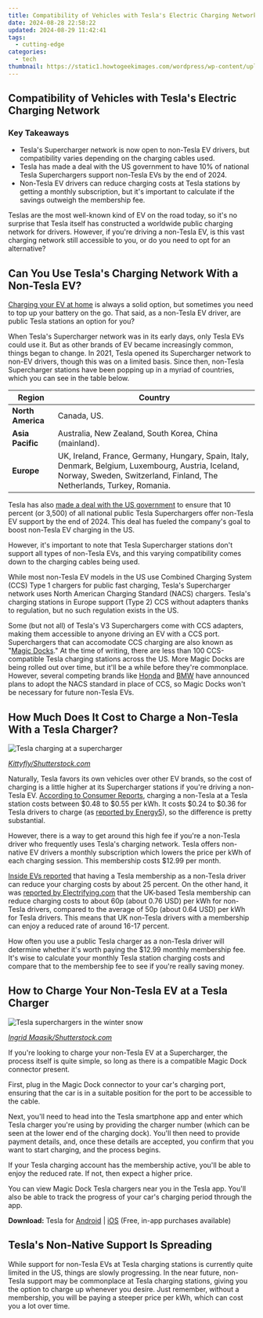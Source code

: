```yaml
---
title: Compatibility of Vehicles with Tesla's Electric Charging Network
date: 2024-08-28 22:58:22
updated: 2024-08-29 11:42:41
tags:
  - cutting-edge
categories:
  - tech
thumbnail: https://static1.howtogeekimages.com/wordpress/wp-content/uploads/2021/12/3942e002.png
---
```


## Compatibility of Vehicles with Tesla's Electric Charging Network

### Key Takeaways

* Tesla's Supercharger network is now open to non-Tesla EV drivers, but compatibility varies depending on the charging cables used.
* Tesla has made a deal with the US government to have 10% of national Tesla Superchargers support non-Tesla EVs by the end of 2024.
* Non-Tesla EV drivers can reduce charging costs at Tesla stations by getting a monthly subscription, but it's important to calculate if the savings outweigh the membership fee.

 Teslas are the most well-known kind of EV on the road today, so it's no surprise that Tesla itself has constructed a worldwide public charging network for drivers. However, if you're driving a non-Tesla EV, is this vast charging network still accessible to you, or do you need to opt for an alternative?

##  Can You Use Tesla's Charging Network With a Non-Tesla EV?

[Charging your EV at home](https://pokemon-go-android.techidaily.com/where-is-the-best-place-to-catch-dratini-on-honor-play-40c-drfone-by-drfone-virtual-android/) is always a solid option, but sometimes you need to top up your battery on the go. That said, as a non-Tesla EV driver, are public Tesla stations an option for you?

 When Tesla's Supercharger network was in its early days, only Tesla EVs could use it. But as other brands of EV became increasingly common, things began to change. In 2021, Tesla opened its Supercharger network to non-EV drivers, though this was on a limited basis. Since then, non-Tesla Supercharger stations have been popping up in a myriad of countries, which you can see in the table below.

| **Region**        | **Country**                                                                                                                                                                  |
| ----------------- | ---------------------------------------------------------------------------------------------------------------------------------------------------------------------------- |
| **North America** | Canada, US.                                                                                                                                                                  |
| **Asia Pacific**  | Australia, New Zealand, South Korea, China (mainland).                                                                                                                       |
| **Europe**        | UK, Ireland, France, Germany, Hungary, Spain, Italy, Denmark, Belgium, Luxembourg, Austria, Iceland, Norway, Sweden, Switzerland, Finland, The Netherlands, Turkey, Romania. |

 Tesla has also [made a deal with the US government](https://www.whitehouse.gov/briefing-room/statements-releases/2023/02/15/fact-sheet-biden-harris-administration-announces-new-standards-and-major-progress-for-a-made-in-america-national-network-of-electric-vehicle-chargers/) to ensure that 10 percent (or 3,500) of all national public Tesla Superchargers offer non-Tesla EV support by the end of 2024\. This deal has fueled the company's goal to boost non-Tesla EV charging in the US.

 However, it's important to note that Tesla Supercharger stations don't support all types of non-Tesla EVs, and this varying compatibility comes down to the charging cables being used.

 While most non-Tesla EV models in the US use Combined Charging System (CCS) Type 1 chargers for public fast charging, Tesla's Supercharger network uses North American Charging Standard (NACS) chargers. Tesla's charging stations in Europe support (Type 2) CCS without adapters thanks to regulation, but no such regulation exists in the US.

 Some (but not all) of Tesla's V3 Superchargers come with CCS adapters, making them accessible to anyone driving an EV with a CCS port. Superchargers that can accomodate CCS charging are also known as "[Magic Docks](https://extra-skills.techidaily.com/noskyshadowtool-premium-bg-elimination-software-for-2024/)." At the time of writing, there are less than 100 CCS-compatible Tesla charging stations across the US. More Magic Docks are being rolled out over time, but it'll be a while before they're commonplace. However, several competing brands like [Honda](https://android-location.techidaily.com/in-2024-9-best-free-android-monitoring-apps-to-monitor-phone-remotely-for-your-honor-90-pro-drfone-by-drfone-virtual/) and [BMW](https://extra-approaches.techidaily.com/prime-places-for-accessible-outstanding-vector-design-tools-for-2024/) have announced plans to adopt the NACS standard in place of CCS, so Magic Docks won't be necessary for future non-Tesla EVs.

##  How Much Does It Cost to Charge a Non-Tesla With a Tesla Charger?

![Tesla charging at a supercharger](https://static1.howtogeekimages.com/wordpress/wp-content/uploads/2022/04/7cfc1249.jpg) 

_[Kittyfly/Shutterstock.com](https://www.shutterstock.com/image-photo/frankfurt-germany-august-2021-tesla-cars-2017784069)_

 Naturally, Tesla favors its own vehicles over other EV brands, so the cost of charging is a little higher at its Supercharger stations if you're driving a non-Tesla EV. [According to Consumer Reports](https://www.consumerreports.org/cars/ev-chargers/how-well-do-tesla-superchargers-work-for-non-tesla-evs-a4713673565/), charging a non-Tesla at a Tesla station costs between $0.48 to $0.55 per kWh. It costs $0.24 to $0.36 for Tesla drivers to charge (as [reported by Energy5](https://energy5.com/understanding-the-pricing-structure-at-tesla-supercharger-stations)), so the difference is pretty substantial.

 However, there is a way to get around this high fee if you're a non-Tesla driver who frequently uses Tesla's charging network. Tesla offers non-native EV drivers a monthly subscription which lowers the price per kWh of each charging session. This membership costs $12.99 per month.

[Inside EVs reported](https://insideevs.com/news/655220/tesla-supercharger-membership-impact-on-rivals/) that having a Tesla membership as a non-Tesla driver can reduce your charging costs by about 25 percent. On the other hand, it was [reported by Electrifying.com](https://www.electrifying.com/blog/article/it-s-official-tesla-opens-up-uk-supercharger-network-to-non-tesla-drivers) that the UK-based Tesla membership can reduce charging costs to about 60p (about 0.76 USD) per kWh for non-Tesla drivers, compared to the average of 50p (about 0.64 USD) per kWh for Tesla drivers. This means that UK non-Tesla drivers with a membership can enjoy a reduced rate of around 16-17 percent.

 How often you use a public Tesla charger as a non-Tesla driver will determine whether it's worth paying the $12.99 monthly membership fee. It's wise to calculate your monthly Tesla station charging costs and compare that to the membership fee to see if you're really saving money.

##  How to Charge Your Non-Tesla EV at a Tesla Charger

![Tesla superchargers in the winter snow](https://static1.howtogeekimages.com/wordpress/wp-content/uploads/2022/11/1a4d854d.jpg) 

_[Ingrid Maasik/Shutterstock.com](https://www.shutterstock.com/image-photo/eidsvoll-verk-norway-december-26-2019-1604623381)_

 If you're looking to charge your non-Tesla EV at a Supercharger, the process itself is quite simple, so long as there is a compatible Magic Dock connector present.

 First, plug in the Magic Dock connector to your car's charging port, ensuring that the car is in a suitable position for the port to be accessible to the cable.

 Next, you'll need to head into the Tesla smartphone app and enter which Tesla charger you're using by providing the charger number (which can be seen at the lower end of the charging dock). You'll then need to provide payment details, and, once these details are accepted, you confirm that you want to start charging, and the process begins.

 If your Tesla charging account has the membership active, you'll be able to enjoy the reduced rate. If not, then expect a higher price.

 You can view Magic Dock Tesla chargers near you in the Tesla app. You'll also be able to track the progress of your car's charging period through the app.

**Download:** Tesla for [Android](https://www.anrdoezrs.net/links/3607085/type/dlg/sid/UUhtgUeUpU2001442/https://play.google.com/store/apps/details?id=com.teslamotors.tesla&hl=en&gl=US) | [iOS](https://apps.apple.com/us/app/tesla/id582007913) (Free, in-app purchases available)

##  Tesla's Non-Native Support Is Spreading

 While support for non-Tesla EVs at Tesla charging stations is currently quite limited in the US, things are slowly progressing. In the near future, non-Tesla support may be commonplace at Tesla charging stations, giving you the option to charge up whenever you desire. Just remember, without a membership, you will be paying a steeper price per kWh, which can cost you a lot over time.

<ins class="adsbygoogle"
     style="display:block"
     data-ad-format="autorelaxed"
     data-ad-client="ca-pub-7571918770474297"
     data-ad-slot="1223367746"></ins>



<ins class="adsbygoogle"
     style="display:block"
     data-ad-client="ca-pub-7571918770474297"
     data-ad-slot="8358498916"
     data-ad-format="auto"
     data-full-width-responsive="true"></ins>
